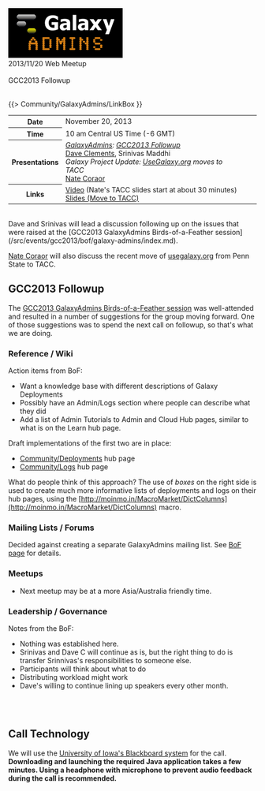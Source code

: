 <div class='center'><a href='/src/community/galaxy-admins/index.md'><img src="/src/images/logos/GalaxyAdmins.png" alt="GalaxyAdmins" /></a> 
<div class='title'>2013/11/20 Web Meetup<br /><br />GCC2013 Followup
</div></div>

<br />

{{> Community/GalaxyAdmins/LinkBox }}

<table>
  <tr>
    <th> Date </th>
    <td> November 20, 2013 </td>
    <td rowspan=4 style=" border: none;"> </td>
    <td rowspan=4 style=" border: none;"> </td>
  </tr>
  <tr>
    <th> Time </th>
    <td> 10 am Central US Time (-6 GMT) </td>
  </tr>
  <tr>
    <th> Presentations </th>
    <td> <em><a href="/src/GalaxyAdmins/index.md">GalaxyAdmins</a>: <a href='/src/events/gcc2013/bof/galaxy-admins/index.md'>GCC2013 Followup</a></em><div class='indent'><a href='/src/people/dave-clements/index.md'>Dave Clements</a>, Srinivas Maddhi</div><em>Galaxy Project Update: <a href='http://usegalaxy.org'>UseGalaxy.org</a> moves to TACC</em><div class='indent'><a href='/src/people/nate/index.md'>Nate Coraor</a></div> </td>
  </tr>
  <tr>
    <th> Links </th>
    <td> <a href='https://globalcampus.uiowa.edu/play_recording.html?recordingId=1262357108822_1384961691322'>Video</a> (Nate's TACC slides start at about 30 minutes)<br /><a href='PLACEHOLDER_ATTACHMENT_URL/src/GalaxyAdmins201311_MoveToTACC.pdf'>Slides (Move to TACC)</a>  </td>
  </tr>
</table>


<br />
Dave and Srinivas will lead a discussion following up on the issues that were raised at the [GCC2013 GalaxyAdmins Birds-of-a-Feather session](/src/events/gcc2013/bof/galaxy-admins/index.md).

[Nate Coraor](/src/people/nate/index.md) will also discuss the recent move of [usegalaxy.org](http://usegalaxy.org) from Penn State to TACC.

## GCC2013 Followup

The [GCC2013 GalaxyAdmins Birds-of-a-Feather session](/src/events/gcc2013/bof/galaxy-admins/index.md) was well-attended and resulted in a number of suggestions for the group moving forward.  One of those suggestions was to spend the next call on followup, so that's what we are doing.

### Reference / Wiki

Action items from BoF:

* Want a knowledge base with different descriptions of Galaxy Deployments
* Possibly have an Admin/Logs section where people can describe what they did
* Add a list of Admin Tutorials to Admin and Cloud Hub pages, similar to what is on the Learn hub page. 

Draft implementations of the first two are in place:

* [Community/Deployments](/src/community/deployments/index.md) hub page
* [Community/Logs](/src/community/logs/index.md) hub page

What do people think of this approach?  The use of *boxes* on the right side is used to create much more informative lists of deployments and logs on their hub pages, using the [http://moinmo.in/MacroMarket/DictColumns](http://moinmo.in/MacroMarket/DictColumns) macro.

### Mailing Lists / Forums

Decided against creating a separate GalaxyAdmins mailing list.  See [BoF page](/src/events/gcc2013/bof/galaxy-admins/index.md#mailing-lists--forums) for details.

### Meetups

* Next meetup may be at a more Asia/Australia friendly time.

### Leadership / Governance

Notes from the BoF:
* Nothing was established here.
* Srinivas and Dave C will continue as is, but the right thing to do is transfer Srinnivas's responsibilities to someone else.
* Participants will think about what to do
* Distributing workload might work
* Dave's willing to continue lining up speakers every other month.

<br /><br />

## Call Technology

We will use the [University of Iowa's Blackboard system](/src/community/galaxy-admins/meetups/2013-11-20/WebinarTech/index.md) for the call. **Downloading and launching the required Java application takes a few minutes. Using a headphone with microphone to prevent audio feedback during the call is recommended.**

<br />

